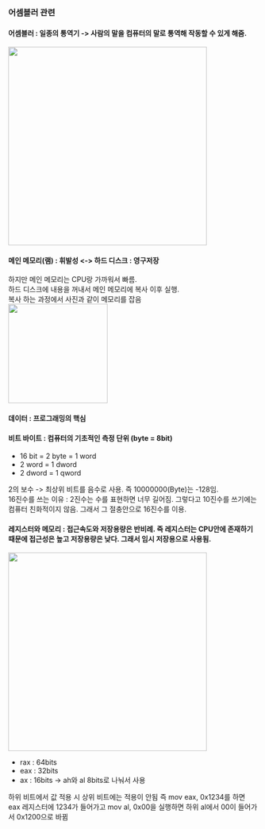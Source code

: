 ### 어셈블러 관련

#### 어셈블러 : 일종의 통역기 -> 사람의 말을 컴퓨터의 말로 통역해 작동할 수 있게 해줌.    
<img src="https://github.com/user-attachments/assets/595746a6-900f-4f96-880c-bfae03531050" width="400"/>

#### 메인 메모리(램) : 휘발성 <-> 하드 디스크 : 영구저장    
하지만 메인 메모리는 CPU랑 가까워서 빠름.    
하드 디스크에 내용을 꺼내서 메인 메모리에 복사 이후 실행.    
복사 하는 과정에서 사진과 같이 메모리를 잡음    
<img src="https://github.com/user-attachments/assets/dcd92bb9-f340-483d-a157-85dd7170fba2" width="200"/>    

#### 데이터 : 프로그래밍의 핵심  
#### 비트 바이트 : 컴퓨터의 기초적인 측정 단위 (byte = 8bit)    
 - 16 bit = 2 byte = 1 word
 - 2 word = 1 dword
 - 2 dword = 1 qword
  
2의 보수 -> 최상위 비트를 음수로 사용. 즉 10000000(Byte)는 -128임.    
16진수를 쓰는 이유 : 2진수는 수를 표현하면 너무 길어짐. 그렇다고 10진수를 쓰기에는 컴퓨터 친화적이지 않음. 그래서 그 절충안으로 16진수를 이용.    

#### 레지스터와 메모리 : 접근속도와 저장용량은 반비례. 즉 레지스터는 CPU안에 존재하기 때문에 접근성은 높고 저장용량은 낮다. 그래서 임시 저장용으로 사용됨.    

<img src="https://github.com/user-attachments/assets/887f373d-4e19-4f40-b448-a0272d4ed1b5" width="400"/>    

 - rax : 64bits
 - eax : 32bits
 - ax : 16bits -> ah와 al 8bits로 나눠서 사용
 
하위 비트에서 값 적용 시 상위 비트에는 적용이 안됨
즉 mov eax, 0x1234를 하면 eax 레지스터에 1234가 들어가고 mov al, 0x00을 실행하면 하위 al에서 00이 들어가서 0x1200으로 바뀜


